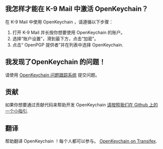 [//]: # (注意：请把每个句子放在单独一行中， Transifex 将把每一行放置在独立的翻译表单内！)

## 我怎样才能在 K-9 Mail 中激活 OpenKeychain？
在 K-9 Mail 中使用 OpenKeychain ，请遵循以下步骤：
  1. 打开 K-9 Mail 并长按你想要使用 OpenKeychain 的账户。
  2. 选择“账户设置”，滑到最下方，点击“加密”。
  3. 点击“ OpenPGP 提供者”并在列表中选择 OpenKeychain.

## 我发现了OpenKeychain 的问题！
请使用 [OpenKeychain 问题跟踪系统](https://github.com/xuenhua/open-keychain/issues) 提交问题。

## 贡献
如果你想要通过贡献代码来帮助开发 OpenKeychain [请按照我们在 Github 上的一个小指引](https://github.com/xuenhua/open-keychain#contribute-code).

## 翻译
帮助翻译 OpenKeychain ！每个人都可以参与。 [OpenKeychain on Transifex](https://www.transifex.com/projects/p/open-keychain/).